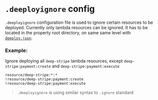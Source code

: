 `.deeployignore` config
=======================

`.deeployignore` configuration file is used to ignore certain resources to be deployed.
Currently only lambda resources can be ignored.
It has to be located in the property root directory, on same same level with [`deeploy.json`](https://github.com/MitocGroup/deep-framework/blob/master/docs/tools/deploy.md).

### Example:

Ignore deploying all `deep-stripe` lambda resources, except `deep-stripe:payment:create` and `deep-stripe:payment:execute`

```ignore
resource/deep-stripe:*:*
!resource/deep-stripe:payment:create
!resource/deep-stripe:payment:execute
```
> `.deeployignore` is using similar syntax to `.ignore` standard
